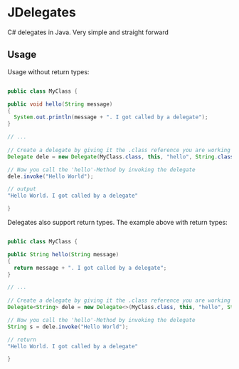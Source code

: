 # JDelegates
C# delegates  in Java. Very simple and straight forward


## Usage

Usage without return types:

```java

public class MyClass {

public void hello(String message)
{
  System.out.println(message + ". I got called by a delegate");
}

// ...
 
// Create a delegate by giving it the .class reference you are working in, the instance, the method name and the parameter types
Delegate dele = new Delegate(MyClass.class, this, "hello", String.class);

// Now you call the 'hello'-Method by invoking the delegate
dele.invoke("Hello World");

// output
"Hello World. I got called by a delegate"

}
```

Delegates also support return types. The example above with return types:

```java

public class MyClass {

public String hello(String message)
{
  return message + ". I got called by a delegate";
}

// ...
 
// Create a delegate by giving it the .class reference you are working in, the instance, the method name and the parameter types
Delegate<String> dele = new Delegate<>(MyClass.class, this, "hello", String.class);

// Now you call the 'hello'-Method by invoking the delegate
String s = dele.invoke("Hello World");

// return
"Hello World. I got called by a delegate"

}
```
